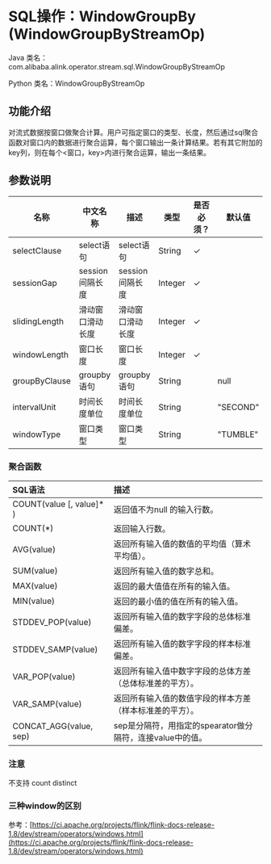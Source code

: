# SQL操作：WindowGroupBy (WindowGroupByStreamOp)
Java 类名：com.alibaba.alink.operator.stream.sql.WindowGroupByStreamOp

Python 类名：WindowGroupByStreamOp


## 功能介绍
对流式数据按窗口做聚合计算。用户可指定窗口的类型、长度，然后通过sql聚合函数对窗口内的数据进行聚合运算，每个窗口输出一条计算结果。若有其它附加的key列，则在每个&lt;窗口，key&gt;内进行聚合运算，输出一条结果。

## 参数说明


| 名称 | 中文名称 | 描述 | 类型 | 是否必须？ | 默认值 |
| --- | --- | --- | --- | --- | --- |
| selectClause | select语句 | select语句 | String | ✓ |  |
| sessionGap | session间隔长度 | session间隔长度 | Integer | ✓ |  |
| slidingLength | 滑动窗口滑动长度 | 滑动窗口滑动长度 | Integer | ✓ |  |
| windowLength | 窗口长度 | 窗口长度 | Integer | ✓ |  |
| groupByClause | groupby语句 | groupby语句 | String |  | null |
| intervalUnit | 时间长度单位 | 时间长度单位 | String |  | "SECOND" |
| windowType | 窗口类型 | 窗口类型 | String |  | "TUMBLE" |




### 聚合函数
| SQL语法 | 描述 |
| :--- | :--- |
| COUNT(value [, value]* ) | 返回值不为null 的输入行数。 |
| COUNT(*) | 返回输入行数。 |
| AVG(value) | 返回所有输入值的数值的平均值（算术平均值）。 |
| SUM(value) | 返回所有输入值的数字总和。 |
| MAX(value) | 返回的最大值值在所有的输入值。 |
| MIN(value) | 返回的最小值的值在所有的输入值。 |
| STDDEV_POP(value) | 返回所有输入值的数字字段的总体标准偏差。 |
| STDDEV_SAMP(value) | 返回所有输入值的数字字段的样本标准偏差。 |
| VAR_POP(value) | 返回所有输入值中数字字段的总体方差（总体标准差的平方）。 |
| VAR_SAMP(value) | 返回所有输入值的数值字段的样本方差（样本标准差的平方）。 |
| CONCAT_AGG(value, sep) | sep是分隔符，用指定的spearator做分隔符，连接value中的值。 |


### 注意
不支持 count distinct

### 三种window的区别

参考：[https://ci.apache.org/projects/flink/flink-docs-release-1.8/dev/stream/operators/windows.html](https://ci.apache.org/projects/flink/flink-docs-release-1.8/dev/stream/operators/windows.html)


<!--
## 代码示例
### Python 代码
```python
from pyalink.alink import *

import pandas as pd

useLocalEnv(1)

df = pd.DataFrame([
    ['Ohio', 2000, 1.5],
    ['Ohio', 2001, 1.7],
    ['Ohio', 2002, 3.6],
    ['Nevada', 2001, 2.4],
    ['Nevada', 2002, 2.9],
    ['Nevada', 2003, 3.2]
])

stream_data = StreamOperator.fromDataframe(df, schemaStr='f1 string, f2 bigint, f3 double')

op = WindowGroupByStreamOp() \
  .setGroupByClause("f1") \
  .setSelectClause("sum(f2) as f2, f1").setWindowLength(1)
stream_data = stream_data.link(op)

stream_data.print()
StreamOperator.execute()
```
### Java 代码
```java
import org.apache.flink.types.Row;

import com.alibaba.alink.operator.stream.StreamOperator;
import com.alibaba.alink.operator.stream.source.MemSourceStreamOp;
import com.alibaba.alink.operator.stream.sql.WindowGroupByStreamOp;
import org.junit.Test;

import java.util.Arrays;
import java.util.List;

public class WindowGroupByStreamOpTest {
	@Test
	public void testWindowGroupByStreamOp() throws Exception {
		List <Row> df = Arrays.asList(
			Row.of("Ohio", 2000, 1.5),
			Row.of("Ohio", 2001, 1.7),
			Row.of("Ohio", 2002, 3.6),
			Row.of("Nevada", 2001, 2.4),
			Row.of("Nevada", 2002, 2.9),
			Row.of("Nevada", 2003, 3.2)
		);
		StreamOperator <?> stream_data = new MemSourceStreamOp(df, "f1 string, f2 int, f3 double");
		StreamOperator <?> op = new WindowGroupByStreamOp()
			.setGroupByClause("f1")
			.setSelectClause("sum(f2) as f2, f1")
            .setWindowLength(1);
		stream_data = stream_data.link(op);
		stream_data.print();
		StreamOperator.execute();
	}
}
```

### 运行结果

f2|f1|window_start|window_end
---|---|------------|----------

